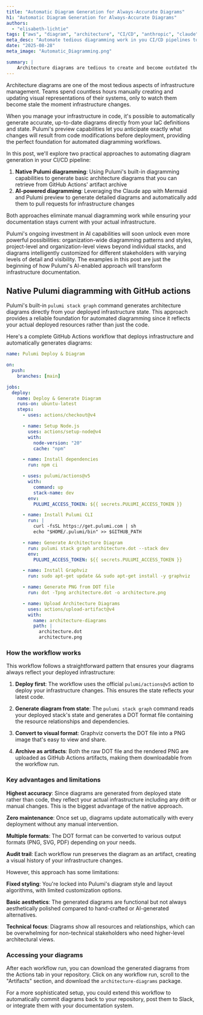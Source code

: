 ```yaml
---
title: "Automatic Diagram Generation for Always-Accurate Diagrams"
h1: "Automatic Diagram Generation for Always-Accurate Diagrams"
authors: 
  - "elisabeth-lichtie"
tags: ["aws", "diagram", "architecture", "CI/CD", "anthropic", "claude", "github", "actions"]
meta_desc: "Automate tedious diagramming work in you CI/CD pipelines to maintain always-accurate architecture diagrams."
date: "2025-08-28"
meta_image: "Automatic_Diagramming.png"

summary: |
    Architecture diagrams are tedious to create and become outdated the moment infrastructure changes. When you manage infrastructure with Pulumi's infrastructure as code, you can automatically generate accurate diagrams directly from your IaC definitions. With Pulumi's preview capabilities, you can anticipate changes before deployment. Learn how to integrate automated diagram generation into your CI/CD pipeline using AI, Pulumi's native diagramming tools, and GitHub actions.
---
```


Architecture diagrams are one of the most tedious aspects of infrastructure management. Teams spend countless hours manually creating and updating visual representations of their systems, only to watch them become stale the moment infrastructure changes.

When you manage your infrastructure in code, it's possible to automatically generate accurate, up-to-date diagrams directly from your IaC definitions and state. Pulumi's preview capabilities let you anticipate exactly what changes will result from code modifications before deployment, providing the perfect foundation for automated diagramming workflows.

In this post, we'll explore two practical approaches to automating diagram generation in your CI/CD pipeline:

1. **Native Pulumi diagramming**: Using Pulumi's built-in diagramming capabilities to generate basic architecture diagrams that you can retrieve from GitHub Actions' artifact archive
2. **AI-powered diagramming**: Leveraging the Claude app with Mermaid and Pulumi preview to generate detailed diagrams and automatically add them to pull requests for infrastructure changes

Both approaches eliminate manual diagramming work while ensuring your documentation stays current with your actual infrastructure.

Pulumi's ongoing investment in AI capabilities will soon unlock even more powerful possibilities: organization-wide diagramming patterns and styles, project-level and organization-level views beyond individual stacks, and diagrams intelligently customized for different stakeholders with varying levels of detail and visibility. The examples in this post are just the beginning of how Pulumi's AI-enabled approach will transform infrastructure documentation.

## Native Pulumi diagramming with GitHub actions

Pulumi's built-in `pulumi stack graph` command generates architecture diagrams directly from your deployed infrastructure state. This approach provides a reliable foundation for automated diagramming since it reflects your actual deployed resources rather than just the code.

Here's a complete GitHub Actions workflow that deploys infrastructure and automatically generates diagrams:

```yaml
name: Pulumi Deploy & Diagram

on:
  push:
    branches: [main]

jobs:
  deploy:
    name: Deploy & Generate Diagram
    runs-on: ubuntu-latest
    steps:
      - uses: actions/checkout@v4

      - name: Setup Node.js
        uses: actions/setup-node@v4
        with:
          node-version: "20"
          cache: "npm"

      - name: Install dependencies
        run: npm ci

      - uses: pulumi/actions@v5
        with:
          command: up
          stack-name: dev
        env:
          PULUMI_ACCESS_TOKEN: ${{ secrets.PULUMI_ACCESS_TOKEN }}

      - name: Install Pulumi CLI
        run: |
          curl -fsSL https://get.pulumi.com | sh
          echo "$HOME/.pulumi/bin" >> $GITHUB_PATH

      - name: Generate Architecture Diagram
        run: pulumi stack graph architecture.dot --stack dev
        env:
          PULUMI_ACCESS_TOKEN: ${{ secrets.PULUMI_ACCESS_TOKEN }}

      - name: Install Graphviz
        run: sudo apt-get update && sudo apt-get install -y graphviz

      - name: Generate PNG from DOT file
        run: dot -Tpng architecture.dot -o architecture.png

      - name: Upload Architecture Diagrams
        uses: actions/upload-artifact@v4
        with:
          name: architecture-diagrams
          path: |
            architecture.dot
            architecture.png
```

### How the workflow works

This workflow follows a straightforward pattern that ensures your diagrams always reflect your deployed infrastructure:

1. **Deploy first**: The workflow uses the official `pulumi/actions@v5` action to deploy your infrastructure changes. This ensures the state reflects your latest code.

2. **Generate diagram from state**: The `pulumi stack graph` command reads your deployed stack's state and generates a DOT format file containing the resource relationships and dependencies.

3. **Convert to visual format**: Graphviz converts the DOT file into a PNG image that's easy to view and share.

4. **Archive as artifacts**: Both the raw DOT file and the rendered PNG are uploaded as GitHub Actions artifacts, making them downloadable from the workflow run.

### Key advantages and limitations

**Highest accuracy**: Since diagrams are generated from deployed state rather than code, they reflect your actual infrastructure including any drift or manual changes. This is the biggest advantage of the native approach.

**Zero maintenance**: Once set up, diagrams update automatically with every deployment without any manual intervention.

**Multiple formats**: The DOT format can be converted to various output formats (PNG, SVG, PDF) depending on your needs.

**Audit trail**: Each workflow run preserves the diagram as an artifact, creating a visual history of your infrastructure changes.

However, this approach has some limitations:

**Fixed styling**: You're locked into Pulumi's diagram style and layout algorithms, with limited customization options.

**Basic aesthetics**: The generated diagrams are functional but not always aesthetically polished compared to hand-crafted or AI-generated alternatives.

**Technical focus**: Diagrams show all resources and relationships, which can be overwhelming for non-technical stakeholders who need higher-level architectural views.

### Accessing your diagrams

After each workflow run, you can download the generated diagrams from the Actions tab in your repository. Click on any workflow run, scroll to the "Artifacts" section, and download the `architecture-diagrams` package.

For a more sophisticated setup, you could extend this workflow to automatically commit diagrams back to your repository, post them to Slack, or integrate them with your documentation system.
